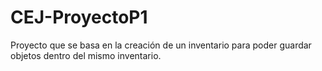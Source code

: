 # CEJ-ProyectoP1
Proyecto que se basa en la creación de un inventario para poder guardar objetos dentro del mismo inventario.
